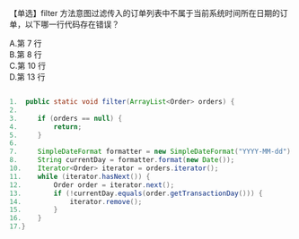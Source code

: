 【单选】filter 方法意图过滤传入的订单列表中不属于当前系统时间所在日期的订单，以下哪一行代码存在错误？

A.第 7 行     
B.第 8 行    
C.第 10 行    
D.第 13 行

```java

1.  public static void filter(ArrayList<Order> orders) {
2.     
3.     if (orders == null) {
4.         return;
5.     }
6.     
7.     SimpleDateFormat formatter = new SimpleDateFormat("YYYY-MM-dd")
8.     String currentDay = formatter.format(new Date());
10.    Iterator<Order> iterator = orders.iterator();
11.    while (iterator.hasNext()) {
12.        Order order = iterator.next();
13.        if (!currentDay.equals(order.getTransactionDay())) {
14.            iterator.remove();
15.        }
16.    } 
17.}
```
